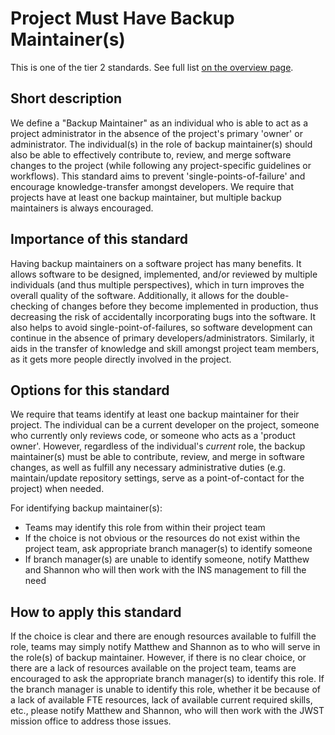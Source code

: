 # Project Must Have Backup Maintainer(s)

This is one of the tier 2 standards. See full list [on the overview page](README.md).

## Short description

We define a "Backup Maintainer" as an individual who is able to act as a project administrator in the absence of the project's primary 'owner' or administrator.  The individual(s) in the role of backup maintainer(s) should also be able to effectively contribute to, review, and merge software changes to the project (while following any project-specific guidelines or workflows).  This standard aims to prevent 'single-points-of-failure' and encourage knowledge-transfer amongst developers.  We require that projects have at least one backup maintainer, but multiple backup maintainers is always encouraged.

## Importance of this standard

Having backup maintainers on a software project has many benefits.  It allows software to be designed, implemented, and/or reviewed by multiple individuals (and thus multiple perspectives), which in turn improves the overall quality of the software.  Additionally, it allows for the double-checking of changes before they become implemented in production, thus decreasing the risk of accidentally incorporating bugs into the software.  It also helps to avoid single-point-of-failures, so software development can continue in the absence of primary developers/administrators.  Similarly, it aids in the transfer of knowledge and skill amongst project team members, as it gets more people directly involved in the project.

## Options for this standard

We require that teams identify at least one backup maintainer for their project.  The individual can be a current developer on the project, someone who currently only reviews code, or someone who acts as a 'product owner'.  However, regardless of the individual's _current_ role, the backup maintainer(s) must be able to contribute, review, and merge in software changes, as well as fulfill any necessary administrative duties (e.g. maintain/update repository settings, serve as a point-of-contact for the project) when needed.

For identifying backup maintainer(s):

- Teams may identify this role from within their project team
- If the choice is not obvious or the resources do not exist within the project team, ask appropriate branch manager(s) to identify someone
- If branch manager(s) are unable to identify someone, notify Matthew and Shannon who will then work with the INS management to fill the need

## How to apply this standard

If the choice is clear and there are enough resources available to fulfill the role, teams may simply notify Matthew and Shannon as to who will serve in the role(s) of backup maintainer.  However, if there is no clear choice, or there are a lack of resources available on the project team, teams are encouraged to ask the appropriate branch manager(s) to identify this role.  If the branch manager is unable to identify this role, whether it be because of a lack of available FTE resources, lack of available current required skills, etc., please notify Matthew and Shannon, who will then work with the JWST mission office to address those issues.
